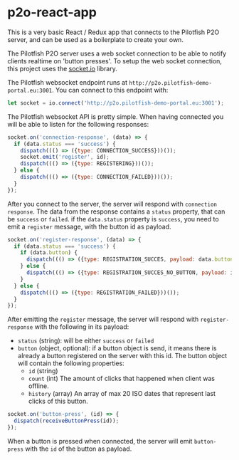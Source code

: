 # p2o-react-app

This is a very basic React / Redux app that connects to the Pilotfish P2O server, and can be used as a boilerplate to
create your own.

The Pilotfish P2O server uses a web socket connection to be able to notify clients realtime on 'button presses'.
To setup the web socket connection, this project uses the [socket.io](http://socket.io/) library.

The Pilotfish websocket endpoint runs at `http://p2o.pilotfish-demo-portal.eu:3001`. You can connect to this endpoint with:

```javascript
let socket = io.connect('http://p2o.pilotfish-demo-portal.eu:3001');
```

The Pilotfish websocket API is pretty simple. When having connected you will be able to listen
for the following responses:

```javascript
socket.on('connection-response', (data) => {
  if (data.status === 'success') {
    dispatch((() => ({type: CONNECTION_SUCCESS}))());
    socket.emit('register', id);
    dispatch((() => ({type: REGISTERING}))());
  } else {
    dispatch((() => ({type: CONNECTION_FAILED}))());
  }
});
```

After you connect to the server, the server will respond with `connection response`.
The data from the response contains a `status` property, that can be `success` or `failed`. if the `data.status`
property is `success`, you need to emit a `register` message, with the button id as payload.

```javascript
socket.on('register-response', (data) => {
  if (data.status === 'success') {
    if (data.button) {
      dispatch((() => ({type: REGISTRATION_SUCCES, payload: data.button}))());
    } else {
      dispatch((() => ({type: REGISTRATION_SUCCES_NO_BUTTON, payload: id}))());
    }
  } else {
    dispatch((() => ({type: REGISTRATION_FAILED}))());
  }
});
```

After emitting the `register` message, the server will respond with `register-response` with the following in its payload:
*   `status` (string): will be either `success` or `failed`
*   `button` (object, optional): if a button object is send, it means there is already a button registered on the server
with this id. The button object will contain the following properties:
    *   `id` (string)
    *   `count` (int) The amount of clicks that happened when client was offline.
    *   `history` (array) An array of max 20 ISO dates that represent last clicks of this button.

```javascript
socket.on('button-press', (id) => {
  dispatch(receiveButtonPress(id));
});
```

When a button is pressed when connected, the server will emit `button-press` with the `id` of the button as payload.
